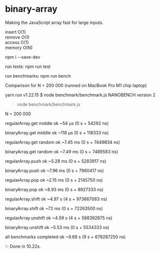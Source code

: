 # binary-array

Making the JavaScript array fast for large inputs.

insert O(1)  
remove O(1)  
access O(1)  
memory O(N)

npm i --save-dev

run tests:
npm run test

run benchmarks:
npm run bench

Comparison for N = 200 000 (runned on MacBook Pro M1 chip laptop)

yarn run v1.22.15
$ node benchmark/benchmark.js
NANOBENCH version 2
> node benchmark/benchmark.js

N = 200 000
 
regularArray.get middle
ok ~54 μs (0 s + 54292 ns)

binaryArray.get middle
ok ~118 μs (0 s + 118333 ns)

regularArray.get random
ok ~7.45 ms (0 s + 7449834 ns)

binaryArray.get random
ok ~7.49 ms (0 s + 7489583 ns)

regularArray.push
ok ~5.28 ms (0 s + 5283917 ns)

binaryArray.push
ok ~7.96 ms (0 s + 7960417 ns)

regularArray.pop
ok ~2.15 ms (0 s + 2145750 ns)

binaryArray.pop
ok ~8.93 ms (0 s + 8927333 ns)

regularArray.shift
ok ~4.97 s (4 s + 973667083 ns)

binaryArray.shift
ok ~72 ms (0 s + 72263500 ns)

regularArray.unshift
ok ~4.59 s (4 s + 588392875 ns)

binaryArray.unshift
ok ~5.53 ms (0 s + 5534333 ns)

all benchmarks completed
ok ~9.68 s (9 s + 679287250 ns)

✨  Done in 10.22s.

